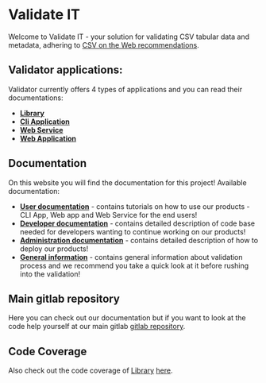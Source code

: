 # Validate IT

Welcome to Validate IT - your solution for validating CSV tabular data and metadata, adhering to [CSV on the Web recommendations](https://www.w3.org/TR/tabular-data-primer/).

## Validator applications:
Validator currently offers 4 types of applications and you can read their documentations:
- **[Library](/docs/lib/index.md)**
- **[Cli Application](/docs/cli/index.md)** 
- **[Web Service](/docs/web_service/index.md)** 
- **[Web Application](docs/web_app/index.md)** 
  
## Documentation
On this website you will find the documentation for this project!
Available documentation:
- **[User documentation](docs/user/index.md)** - contains tutorials on how to use our products - CLI App, Web app and Web Service for the end users!
- **[Developer documentation](docs/developer/index.md)** - contains detailed description of code base needed for developers wanting to continue working 
on our products!
- **[Administration documentation](docs/administration/index.md)** - contains detailed description of how to deploy our products!
- **[General information](docs/general/index.md)** - contains general information about validation process and we recommend you take a quick look at it before rushing into the validation!

## Main gitlab repository

Here you can check out our documentation but if you want to look at the code help yourself at our 
main gitlab [gitlab repository](https://gitlab.mff.cuni.cz/kolcunm/csv-validator).

## Code Coverage

Also check out the code coverage of [Library](docs/lib/index.md) [here](docs/lib/index.md#code-coverage).